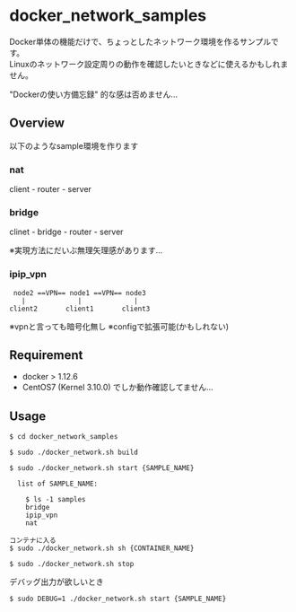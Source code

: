 # docker_network_samples

Docker単体の機能だけで、ちょっとしたネットワーク環境を作るサンプルです。  
Linuxのネットワーク設定周りの動作を確認したいときなどに使えるかもしれません。
  
"Dockerの使い方備忘録" 的な感は否めません...


## Overview

以下のようなsample環境を作ります

### nat

client - router - server


### bridge

clinet - bridge - router - server
   
※実現方法にだいぶ無理矢理感があります...


### ipip_vpn

~~~
 node2 ==VPN== node1 ==VPN== node3
   |             |             |
client2       client1       client3
~~~

※vpnと言っても暗号化無し
※configで拡張可能(かもしれない)


## Requirement

- docker > 1.12.6
- CentOS7 (Kernel 3.10.0) でしか動作確認してません...


## Usage

```
$ cd docker_network_samples

$ sudo ./docker_network.sh build

$ sudo ./docker_network.sh start {SAMPLE_NAME}

  list of SAMPLE_NAME:

    $ ls -1 samples
    bridge
    ipip_vpn
    nat

コンテナに入る
$ sudo ./docker_network.sh sh {CONTAINER_NAME}

$ sudo ./docker_network.sh stop
```

デバッグ出力が欲しいとき

```
$ sudo DEBUG=1 ./docker_network.sh start {SAMPLE_NAME}
```
